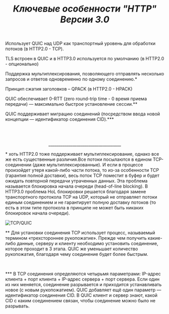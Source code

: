 <h1 align="center"> <em> Ключевые особенности "HTTP" Версии 3.0</em> </h1>
<br>
<p>
Использует QUIC над UDP как транспортный уровень для обработки потоков (в HTTP2.0 - TCP).
</p>
<P>
TLS встроен в QUIC и в HTTP3.0 используется по умолчанию (в HTTP2.0 - опционально)
</P>
<p>
Поддержка мультиплексирования, позволяющего отправлять 
несколько запросов и ответов одновременно по одному соединению.*
</p>
<p>
Принцип сжатия заголовков – QPACK (в HTTP2.0 - HPACK)
</p>
<p>
QUIC обеспечивает 0-RTT (zero round-trip time - 0 время приема передачи) — 
максимально быстрое установление сессии.**
</p>
<p>
QUIC поддерживает миграцию соединений (посредством ввода новой концепции
— идентификатор соединения CID).***
</p>
<br>
<br>
<p align="center">____________________________________</p>
<p>
*  хоть HTTP2.0 тоже поддерживает мультиплексирование,
однако все же есть существенные различия.Все потоки посылаются 
в едином TCP-соединении (даже мультиплексированные). И если в процессе 
произойдет утеря какой-либо части потока, то из-за особенности TCP (гарантия
полной доставки), весь поток TCP поместит в буфер и будет ожидать повторной 
передачи утраченных данных. Эта проблема называется блокировка начала 
очереди (head-of-line blocking). В HTTP3.0 проблема HoL блокировки решается 
благодаря замене транспортного протокола TCP на UDP, который не отправляет
потоки единым соединением и не гарантирует полную доставку потоков (то есть 
в этом типе протокола в принципе не может быть никаких блокировок начала очереди).
</p>
<img src="https://highload.today/wp-content/uploads/2022/02/2-2.jpg" alt="TCP/QUIC">
<br>
<p>
** 
Для установки соединения TCP использует процесс, 
называемый термином «трехстороннее рукопожатие». Прежде чем получить 
какие-либо данные, серверу и клиенту необходимо установить соединение, 
которое проходит в 3 этапа. QUIC же уменьшает количество рукопожатия, 
благодаря чему соединение будет более быстрым.
</p>
<br>
<p>
*** В TCP соединения определяются четырьмя параметрами:
IP-адрес клиента + порт клиента + IP-адрес сервера + порт сервера.
Если один из них меняется, соединение разрывается 
и приходится устанавливать новое (с новым рукопожатием). 
QUIC добавляет ещё один параметр — идентификатор соединения CID.
В QUIC клиент и сервер знают, какой CID с каким соединением связан, 
чтобы соединение можно было не разрывать. 
</p>